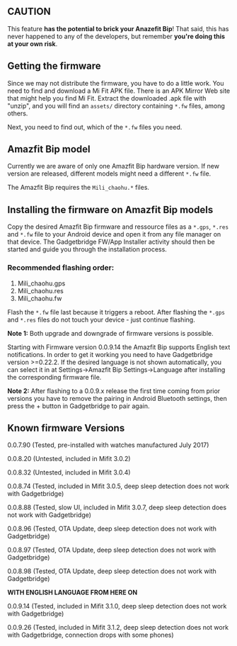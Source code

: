 ## CAUTION
This feature **has the potential to brick your Anazefit Bip**! That said, this has never happened to any of the developers, but remember **you're doing this at your own risk**.

## Getting the firmware
Since we may not distribute the firmware, you have to do a little work. You need to find and download a Mi Fit APK file. There is an APK Mirror Web site that might help you find Mi Fit. Extract the downloaded .apk file with "unzip", and you will find an `assets/` directory containing `*.fw` files, among others.

Next, you need to find out, which of the `*.fw` files you need.

## Amazfit Bip model
Currently we are aware of only one Amazfit Bip hardware version. If new version are released, different models might need a different `*.fw` file.

The Amazfit Bip requires the  `Mili_chaohu.*` files.

## Installing the firmware on Amazfit Bip models
Copy the desired Amazfit Bip firmware and ressource files as a `*.gps`, `*.res` and `*.fw` file to your Android device and open it from any file manager on that device. The Gadgetbridge FW/App Installer activity should then be started and guide you through the installation process.

### Recommended flashing order:
1. Mili_chaohu.gps
1. Mili_chaohu.res
1. Mili_chaohu.fw

Flash the `*.fw` file last because it triggers a reboot. After flashing the `*.gps` and `*.res` files do not touch your device - just continue flashing.

**Note 1:** Both upgrade and downgrade of firmware versions is possible.

Starting with Firmware version 0.0.9.14 the Amazfit Bip supports English text notifications. In order to get it working you need to have Gadgetbridge version >=0.22.2. If the desired language is not shown  automatically, you can select it in at Settings->Amazfit Bip Settings->Language after installing the corresponding firmware file.

**Note 2:** After flashing to a 0.0.9.x release the first time coming from prior versions you have to remove the pairing in Android Bluetooth settings, then press the + button in Gadgetbridge to pair again.

## Known firmware Versions

0.0.7.90 (Tested, pre-installed with watches manufactured July 2017)

0.0.8.20 (Untested, included in Mifit 3.0.2)

0.0.8.32 (Untested, included in Mifit 3.0.4)

0.0.8.74 (Tested, included in Mifit 3.0.5, deep sleep detection does not work with Gadgetbridge)

0.0.8.88 (Tested, slow UI, included in Mifit 3.0.7, deep sleep detection does not work with Gadgetbridge)

0.0.8.96 (Tested, OTA Update, deep sleep detection does not work with Gadgetbridge)

0.0.8.97 (Tested, OTA Update, deep sleep detection does not work with Gadgetbridge)

0.0.8.98 (Tested, OTA Update, deep sleep detection does not work with Gadgetbridge)

**WITH ENGLISH LANGUAGE FROM HERE ON**

0.0.9.14 (Tested, included in Mifit 3.1.0, deep sleep detection does not work with Gadgetbridge)

0.0.9.26 (Tested, included in Mifit 3.1.2, deep sleep detection does not work with Gadgetbridge, connection drops with some phones)
